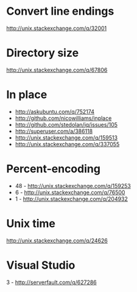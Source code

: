 Convert line endings
=====================================
http://unix.stackexchange.com/q/32001

Directory size
=====================================
http://unix.stackexchange.com/q/67806

In place
===============================
- http://askubuntu.com/q/752174
- http://github.com/nicowilliams/inplace
- http://github.com/stedolan/jq/issues/105
- http://superuser.com/a/386118
- http://unix.stackexchange.com/q/159513
- http://unix.stackexchange.com/q/337055

Percent-encoding
=============================================
- 48 - http://unix.stackexchange.com/q/159253
- 6 - http://unix.stackexchange.com/q/76500
- 1 - http://unix.stackexchange.com/q/204932

Unix time
=====================================
http://unix.stackexchange.com/q/24626

Visual Studio
===================================
3 - http://serverfault.com/q/627286
